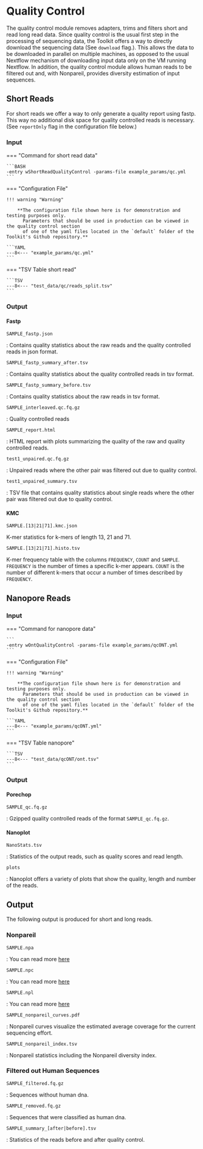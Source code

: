 # Quality Control

The quality control module removes adapters, trims and filters short and read long read data.
Since quality control is the usual first step in the processing of sequencing data, the Toolkit offers a way to
directly download the sequencing data (See `download` flag.). This allows the data to be downloaded in parallel on multiple machines,
as opposed to the usual Nextflow mechanism of downloading input data only on the VM running Nextflow.
In addition, the quality control module allows human reads to be filtered out and, with Nonpareil, provides diversity estimation of input sequences. 

## Short Reads

For short reads we offer a way to only generate a quality report using fastp. This way no additional
disk space for quality controlled reads is necessary. (See `reportOnly` flag in the configuration file below.)

### Input

=== "Command for short read data"

    ```BASH
    -entry wShortReadQualityControl -params-file example_params/qc.yml
    ```

=== "Configuration File"

    !!! warning "Warning"
     
        **The configuration file shown here is for demonstration and testing purposes only. 
          Parameters that should be used in production can be viewed in the quality control section 
          of one of the yaml files located in the `default` folder of the Toolkit's Github repository.**

    ```YAML
    ---8<--- "example_params/qc.yml"
    ```

=== "TSV Table short read"

    ```TSV
    ---8<--- "test_data/qc/reads_split.tsv"
    ```

### Output

#### Fastp

`SAMPLE_fastp.json`

:  Contains quality statistics about the raw reads and the quality controlled reads in json format. 

`SAMPLE_fastp_summary_after.tsv`

:  Contains quality statistics about the quality controlled reads in tsv format. 

`SAMPLE_fastp_summary_before.tsv`

:  Contains quality statistics about the raw reads in tsv format. 

`SAMPLE_interleaved.qc.fq.gz`

:  Quality controlled reads

`SAMPLE_report.html`

:  HTML report with plots summarizing the quality of the raw and quality controlled reads.

`test1_unpaired.qc.fq.gz`

: Unpaired reads where the other pair was filtered out due to quality control. 

`test1_unpaired_summary.tsv`

:  TSV file that contains quality statistics about single reads where the other pair was filtered out due to quality control. 

#### KMC 

`SAMPLE.[13|21|71].kmc.json`

K-mer statistics for k-mers of length 13, 21 and 71.

`SAMPLE.[13|21|71].histo.tsv`

K-mer frequency table with the columns `FREQUENCY`, `COUNT` and `SAMPLE`.
`FREQUENCY` is the number of times a specific k-mer appears.
`COUNT` is the number of different k-mers that occur a number of times described by `FREQUENCY`.

## Nanopore Reads

### Input

=== "Command for nanopore data"

    ```
    -entry wOntQualityControl -params-file example_params/qcONT.yml
    ```

=== "Configuration File"

    !!! warning "Warning"
     
        **The configuration file shown here is for demonstration and testing purposes only. 
          Parameters that should be used in production can be viewed in the quality control section 
          of one of the yaml files located in the `default` folder of the Toolkit's Github repository.**

    ```YAML
    ---8<--- "example_params/qcONT.yml"
    ```

=== "TSV Table nanopore"

    ```TSV
    ---8<--- "test_data/qcONT/ont.tsv"
    ```
 
### Output

#### Porechop

`SAMPLE_qc.fq.gz`

: Gzipped quality controlled reads of the format `SAMPLE_qc.fq.gz`.


#### Nanoplot

`NanoStats.tsv`

: Statistics of the output reads, such as quality scores and read length.

`plots`

: Nanoplot offers a variety of plots that show the quality, length and number of the reads.

## Output

The following output is produced for short and long reads. 

### Nonpareil

`SAMPLE.npa`

: You can read more [here](https://nonpareil.readthedocs.io/en/latest/redundancy.html#output)

`SAMPLE.npc`

: You can read more [here](https://nonpareil.readthedocs.io/en/latest/redundancy.html#output)

`SAMPLE.npl`

: You can read more [here](https://nonpareil.readthedocs.io/en/latest/redundancy.html#output)

`SAMPLE_nonpareil_curves.pdf`

: Nonpareil curves visualize the estimated average coverage for the current sequencing effort.

`SAMPLE_nonpareil_index.tsv`

: Nonpareil statistics including the Nonpareil diversity index. 

### Filtered out Human Sequences

`SAMPLE_filtered.fq.gz`

: Sequences without human dna.

`SAMPLE_removed.fq.gz`

: Sequences that were classified as human dna. 

`SAMPLE_summary_[after|before].tsv`

: Statistics of the reads before and after quality control. 
